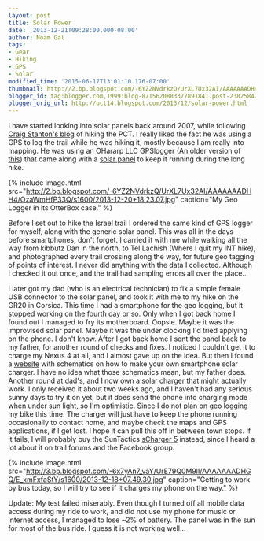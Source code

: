 ```yaml
---
layout: post
title: Solar Power
date: '2013-12-21T09:28:00.000-08:00'
author: Noam Gal
tags:
- Gear
- Hiking
- GPS
- Solar
modified_time: '2015-06-17T13:01:10.176-07:00'
thumbnail: http://2.bp.blogspot.com/-6YZ2NVdrkzQ/UrXL7Ux32AI/AAAAAAADHH4/OzaWmHfP33Q/s72-c/2013-12-20+18.23.07.jpg
blogger_id: tag:blogger.com,1999:blog-8715620883377891841.post-2382584206237204821
blogger_orig_url: http://pct14.blogspot.com/2013/12/solar-power.html
---
```


I have started looking into solar panels back around 2007, while following [Craig Stanton's blog] of hiking the PCT. I really liked the fact he was using a GPS to log the trail while he was hiking it, mostly because I am really into mapping. He was using an OHararp LLC GPSlogger (An older version of [this]) that came along with a [solar panel] to keep it running during the long hike.

{% include image.html src="http://2.bp.blogspot.com/-6YZ2NVdrkzQ/UrXL7Ux32AI/AAAAAAADHH4/OzaWmHfP33Q/s1600/2013-12-20+18.23.07.jpg" caption="My Geo Logger in its OtterBox case." %}

Before I set out to hike the Israel trail I ordered the same kind of GPS logger for myself, along with the generic solar panel. This was all in the days before smartphones, don't forget. I carried it with me while walking all the way from kibbutz Dan in the north, to Tel Lachish (Where I quit my INT hike), and photographed every trail crossing along the way, for future geo tagging of points of interest. I never did anything with the data I collected. Although I checked it out once, and the trail had sampling errors all over the place..

I later got my dad (who is an electrical technician) to fix a simple female USB connector to the solar panel, and took it with me to my hike on the GR20 in Corsica. This time I had a smartphone for the geo logging, but it stopped working on the fourth day or so. Only when I got back home I found out I managed to fry its motherboard. Oopsie. Maybe it was the improvised solar panel. Maybe it was the under clocking I'd tried applying on the phone. I don't know. After I got back home I sent the panel back to my father, for another round of checks and fixes. I noticed I couldn't get it to charge my Nexus 4 at all, and I almost gave up on the idea. But then I found a [website] with schematics on how to make your own smartphone solar charger. I have no idea what those schematics mean, but my father does. Another round at dad's, and I now own a solar charger that might actually work. I only received it about two weeks ago, and I haven't had any serious sunny days to try it on yet, but it does send the phone into charging mode when under sun light, so I'm optimistic. Since I do not plan on geo logging my bike this time. The charger will just have to keep the phone running occasionally to contact home, and maybe check the maps and GPS applications, if I get lost. I hope it can pull this off in between town stops. If it fails, I will probably buy the SunTactics [sCharger 5] instead, since I heard a lot about it on trail forums and the Facebook group.

{% include image.html src="http://3.bp.blogspot.com/-6x7yAn7_vaY/UrE79Q0M9lI/AAAAAAADHGQ/E_xmFxfaStY/s1600/2013-12-18+07.49.30.jpg" caption="Getting to work by bus today, so I will try to see if it charges my phone on the way." %}

Update: My test failed miserably. Even though I turned off all mobile data access during my ride to work, and did not use my phone for music or internet access, I managed to lose ~2% of battery. The panel was in the sun for most of the bus ride. I guess it is not working well...

[Craig Stanton's blog]: http://pct2007.org/
[this]: http://ohararp.com/product/imu-logger/
[solar panel]: https://www.sparkfun.com/products/7840
[website]: http://www.instructables.com/id/How-to-get-your-iPod-to-charge-with-your-homemade-/
[sCharger 5]: http://www.suntactics.com/product/usb-scharger-5/